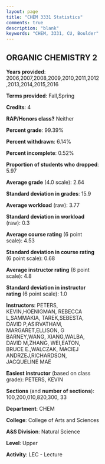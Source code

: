 ```yaml
---
layout: page
title: "CHEM 3331 Statistics"
comments: true
description: "blank"
keywords: "CHEM, 3331, CU, Boulder"
--- 
```

<head>
<script src="https://ajax.googleapis.com/ajax/libs/jquery/2.1.3/jquery.min.js"></script>
<script src="https://dl.dropboxusercontent.com/s/pc42nxpaw1ea4o9/highcharts.js?dl=0"></script>
<!-- <script src="../assets/js/highcharts.js"></script> -->
<style type="text/css">@font-face {
	font-family: "Bebas Neue";
	src: url(https://www.filehosting.org/file/details/544349/BebasNeue%20Regular.otf) format("opentype");
	}
	h1.Bebas { 
		font-family: "Bebas Neue", Verdana, Tahoma;
	}
</style>
</head>
<body>
	<div id="container" style="float: right; width: 45%; height: 88%; margin-left: 2.5%; margin-right: 2.5%;"></div>
	<script language="JavaScript">
		$(document).ready(function() {
		var chart = {type: 'column'};
		var title = {text: 'Grade Distribution'};
		var xAxis = {categories: ['A','B','C','D','F'],crosshair: true};
		var yAxis = {min: 0,title: {text: 'Percentage'}};
		var tooltip = {headerFormat: '<center><b><span style="font-size:20px">{point.key}</span></b></center>',
		               pointFormat: '<td style="padding:0"><b>{point.y:.1f}%</b></td>',
		               footerFormat: '</table>',shared: true,useHTML: true};
		var plotOptions = {column: {pointPadding: 0.0,borderWidth: 0}};  
		var credits = {enabled: false};var series= [{name: 'Percent',data: [22.82,34.23,31.59,7.05,4.31,]}];
		var json = {};
		json.chart = chart;
		json.title = title;
		json.tooltip = tooltip;
		json.xAxis = xAxis;
		json.yAxis = yAxis;  
		json.series = series;
		json.plotOptions = plotOptions;  
		json.credits = credits;
		$('#container').highcharts(json);
	});
	</script>
</body>
			   
## ORGANIC CHEMISTRY 2

**Years provided**: 2006,2007,2008,2009,2010,2011,2012,2013,2014,2015,2016

**Terms provided**: Fall,Spring

**Credits**: 4

**RAP/Honors class?** Neither

**Percent grade**: 99.39%

**Percent withdrawn**: 6.14%

**Percent incomplete**: 0.52%

**Proportion of students who dropped**: 5.97

**Average grade** (4.0 scale): 2.64

**Standard deviation in grades**: 15.9

**Average workload** (raw): 3.77

**Standard deviation in workload** (raw): 0.3

**Average course rating** (6 point scale): 4.53

**Standard deviation in course rating** (6 point scale): 0.68

**Average instructor rating** (6 point scale): 4.8

**Standard deviation in instructor rating** (6 point scale): 1.0

**Instructors**: PETERS, KEVIN,HOENIGMAN, REBECCA L,SAMMAKIA, TAREK,SEBESTA, DAVID P,ASIRVATHAM, MARGARET,ELLISON, G BARNEY,WANG, XIANG,WALBA, DAVID M,ZHANG, WEI,EATON, BRUCE E.,WALCZAK, MACIEJ ANDRZEJ,RICHARDSON, JACQUELINE MAE

**Easiest instructor** (based on class grade): PETERS, KEVIN

**Sections** (and **number of sections**): 100,200,010,820,300, 33

**Department**: CHEM

**College**: College of Arts and Sciences

**A&S Division**: Natural Science

**Level**: Upper

**Activity**: LEC - Lecture